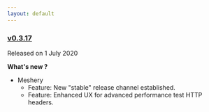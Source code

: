 ```yaml
---
layout: default
---
```


### [v0.3.17](https://github.com/layer5io/meshery/releases/tag/v0.3.17)

Released on 1 July 2020

**What's new ?**

- Meshery
  - Feature: New "stable" release channel established.
  - Feature: Enhanced UX for advanced performance test HTTP headers.

